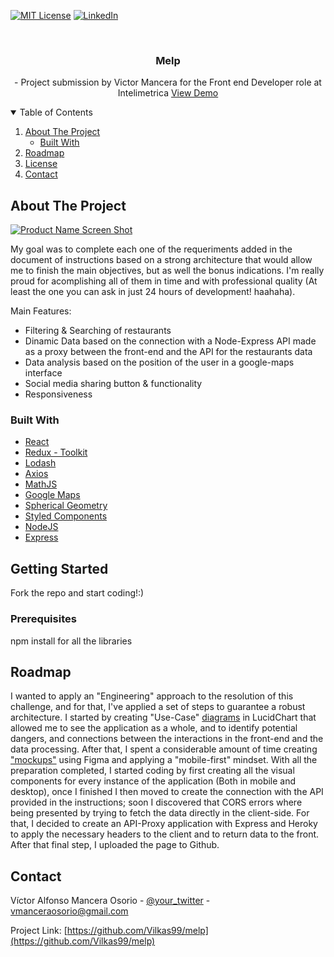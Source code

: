 


<!-- PROJECT SHIELDS -->
<!--
*** I'm using markdown "reference style" links for readability.
*** Reference links are enclosed in brackets [ ] instead of parentheses ( ).
*** See the bottom of this document for the declaration of the reference variables
*** for contributors-url, forks-url, etc. This is an optional, concise syntax you may use.
*** https://www.markdownguide.org/basic-syntax/#reference-style-links
-->

[![MIT License][license-shield]][license-url]
[![LinkedIn][linkedin-shield]][linkedin-url]



<!-- PROJECT LOGO -->
<br />
<p align="center">
  <h3 align="center">Melp</h3>

  <p align="center">
     - Project submission by Victor Mancera for the Front end Developer role at Intelimetrica
    <a href="https://vilkas99.github.io/melp/">View Demo</a>
  </p>
</p>



<!-- TABLE OF CONTENTS -->
<details open="open">
  <summary>Table of Contents</summary>
  <ol>
    <li>
      <a href="#about-the-project">About The Project</a>
      <ul>
        <li><a href="#built-with">Built With</a></li>
      </ul>
    </li>
    <li><a href="#roadmap">Roadmap</a></li>    
    <li><a href="#license">License</a></li>
    <li><a href="#contact">Contact</a></li>    
  </ol>
</details>



<!-- ABOUT THE PROJECT -->
## About The Project

[![Product Name Screen Shot][product-screenshot]](https://example.com)

My goal was to complete each one of the requeriments added in the document of instructions based on a strong architecture that would allow me to finish the main objectives, but as well the bonus indications. I'm really proud for acomplishing all of them in time and with professional quality (At least the one you can ask in just 24 hours of development! haahaha). 

Main Features:
* Filtering & Searching of restaurants
* Dinamic Data based on the connection with a Node-Express API made as a proxy between the front-end and the API for the restaurants data
* Data analysis based on the position of the user in a google-maps interface
* Social media sharing button & functionality
* Responsiveness

### Built With
* [React](https://es.reactjs.org/)
* [Redux - Toolkit](https://redux-toolkit.js.org/)
* [Lodash](https://lodash.com/)
* [Axios](https://github.com/axios/axios)
* [MathJS](https://mathjs.org/)
* [Google Maps](https://www.npmjs.com/package/@react-google-maps/api)
* [Spherical Geometry](https://www.npmjs.com/package/spherical-geometry-js)
* [Styled Components](https://styled-components.com/)
* [NodeJS](https://nodejs.org/en/)
* [Express](https://expressjs.com/es/)



<!-- GETTING STARTED -->
## Getting Started

Fork the repo and start coding!:)

### Prerequisites

npm install for all the libraries


<!-- ROADMAP -->
## Roadmap

I wanted to apply an "Engineering" approach to the resolution of this challenge, and for that, I've applied a set of steps to guarantee a robust architecture. I started by creating "Use-Case" [diagrams](https://lucid.app/lucidchart/e243bee5-eb12-40ff-b4cc-3a2ed5e0eb31/view) in LucidChart that allowed me to see the application as a whole, and to identify potential dangers, and connections between the interactions in the front-end and the data processing. After that, I spent a considerable amount of time creating ["mockups"](https://www.figma.com/file/tx0eV2gHzJ264ShEgPj1Qj/Untitled?node-id=1%3A295) using Figma and applying a "mobile-first" mindset. With all the preparation completed, I started coding by first creating all the visual components for every instance of the application (Both in mobile and desktop), once I finished I then moved to create the connection with the API provided in the instructions; soon I discovered that CORS errors where being presented by trying to fetch the data directly in the client-side. For that, I decided to create an API-Proxy application with Express and Heroky to apply the necessary headers to the client and to return data to the front. After that final step, I uploaded the page to Github.




<!-- CONTACT -->
## Contact

Víctor Alfonso Mancera Osorio - [@your_twitter](https://twitter.com/VictorMancera99) - vmanceraosorio@gmail.com

Project Link: [https://github.com/Vilkas99/melp](https://github.com/Vilkas99/melp)







<!-- MARKDOWN LINKS & IMAGES -->
<!-- https://www.markdownguide.org/basic-syntax/#reference-style-links -->


[license-shield]: https://img.shields.io/github/license/othneildrew/Best-README-Template.svg?style=for-the-badge
[license-url]: https://github.com/othneildrew/Best-README-Template/blob/master/LICENSE.txt
[linkedin-shield]: https://img.shields.io/badge/-LinkedIn-black.svg?style=for-the-badge&logo=linkedin&colorB=555
[linkedin-url]: https://www.linkedin.com/in/victormancera/
[product-screenshot]: images/screenshot.png

